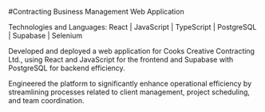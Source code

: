 #Contracting Business Management Web Application

Technologies and Languages: React | JavaScript | TypeScript |  PostgreSQL   |  Supabase |  Selenium

Developed and deployed a web application for Cooks Creative Contracting Ltd., using React and JavaScript for the frontend and Supabase with PostgreSQL for backend efficiency.

Engineered the platform to significantly enhance operational efficiency by streamlining processes related to client management, project scheduling, and team coordination.
